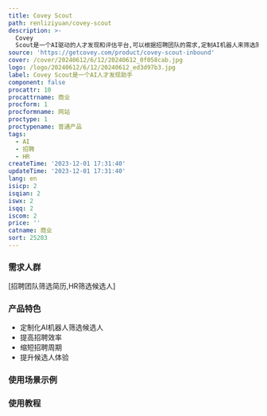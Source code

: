 ```yaml
---
title: Covey Scout
path: renliziyuan/covey-scout
description: >-
  Covey
  Scout是一个AI驱动的人才发现和评估平台,可以根据招聘团队的需求,定制AI机器人来筛选简历和评估候选人。该产品可以极大提高招聘效率,缩短时间成本,并提升候选人体验。
source: 'https://getcovey.com/product/covey-scout-inbound'
cover: /cover/20240612/6/12/20240612_0f058cab.jpg
logo: /logo/20240612/6/12/20240612_ed3d97b3.jpg
label: Covey Scout是一个AI人才发现助手
component: false
procattr: 10
procattrname: 商业
procform: 1
procformname: 网站
proctype: 1
proctypename: 普通产品
tags:
  - AI
  - 招聘
  - HR
createTime: '2023-12-01 17:31:40'
updateTime: '2023-12-01 17:31:40'
lang: en
isicp: 2
isqian: 2
iswx: 2
isqq: 2
iscom: 2
price: ''
catname: 商业
sort: 25203
---
```




### 需求人群
[招聘团队筛选简历,HR筛选候选人]

### 产品特色
- 定制化AI机器人筛选候选人
- 提高招聘效率
- 缩短招聘周期
- 提升候选人体验

### 使用场景示例


### 使用教程


  
